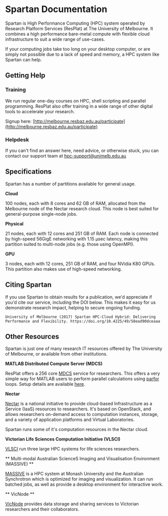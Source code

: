 # Spartan Documentation

Spartan is High Performance Computing (HPC) system operated by Research Platform Services (ResPlat) at The University of Melbourne. It combines a high performance bare-metal compute with flexible cloud infrastructure to suit a wide range of use-cases.

If your computing jobs take too long on your desktop computer, or are simply not possible due to a lack of speed and memory, a HPC system like Spartan can help.


## Getting Help

### Training

We run regular one-day courses on HPC, shell scripting and parallel programming. ResPlat also offer training in a wide range of other digital tools to accelerate your research. 

Signup here: [http://melbourne.resbaz.edu.au/participate](http://melbourne.resbaz.edu.au/participate)


### Helpdesk

If you can't find an answer here, need advice, or otherwise stuck, you can contact our support team at [hpc-support@unimelb.edu.au](mailto:hpc-support@unimelb.edu.au)

## Specifications

Spartan has a number of partitions available for general usage.
 
**Cloud**

100 nodes, each with 8 cores and 62 GB of RAM, allocated from the Melbourne node of the Nectar research cloud. This node is best suited for general-purpose single-node jobs.

**Physical**

21 nodes, each with 12 cores and 251 GB of RAM. Each node is connected by high-speed 56GigE networking with 1.15 µsec latency, making this partition suited to multi-node jobs (e.g. those using OpenMPI).

**GPU**

3 nodes, each with 12 cores, 251 GB of RAM, and four NVidia K80 GPUs. This partition also makes use of high-speed networking.


## Citing Spartan

If you use Spartan to obtain results for a publication, we'd appreciate if you'd cite our service, including the DOI below. This makes it easy for us demonstrate research impact, helping to secure ongoing funding.

`University of Melbourne (2017) Spartan HPC-Cloud Hybrid: Delivering Performance and Flexibility. https://doi.org/10.4225/49/58ead90dceaaa`



## Other Resources

Spartan is just one of many research IT resources offered by The University of Melbourne, or available from other institutions.

**MATLAB Distributed Compute Server (MDCS)**

ResPlat offers a 256 core [MDCS](http://au.mathworks.com/products/distriben/) service for researchers. This offers a very simple way for MATLAB users to perform parallel calculations using [parfor](http://au.mathworks.com/help/distcomp/introduction-to-parfor.html) loops. Setup details are available [here](https://github.com/resbaz/mdcs-setup/wiki).

**Nectar**

[Nectar](https://nectar.org.au/) is a national initiative to provide cloud-based Infrastructure as a Service (IaaS) resources to researchers. It's based on OpenStack, and allows researchers on-demand access to computation instances, storage, and a variety of application platforms and Virtual Laboratories.

Spartan runs some of it's computation resources in the Nectar cloud.

**Victorian Life Sciences Computation Initiative (VLSCI)**

[VLSCI](https://www.vlsci.org.au/) run three large HPC systems for life sciences researchers.


** Multi-modal Australian ScienceS Imaging and Visualisation Environment (MASSIVE) ** 

[MASSIVE](https://www.massive.org.au/) is a HPC system at Monash University and the Australian Synchrotron which is optimized for imaging and visualization. It can run batched jobs, as well as provide a desktop environment for interactive work.


** VicNode **

[VicNode](https://vicnode.org.au/) provides data storage and sharing services to Victorian researchers and their collaborators. 